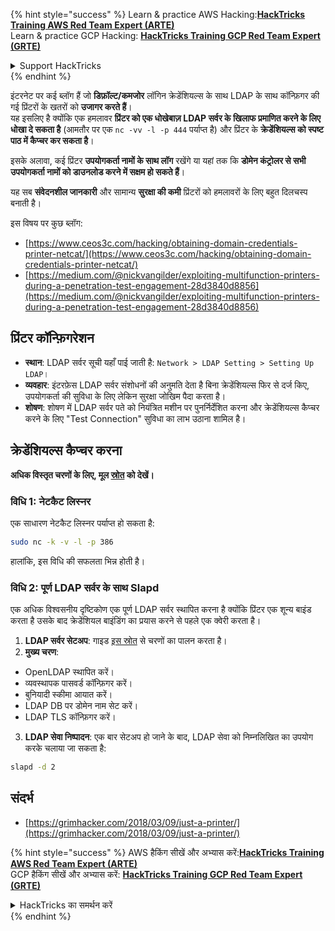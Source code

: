 {% hint style="success" %}
Learn & practice AWS Hacking:<img src="/.gitbook/assets/arte.png" alt="" data-size="line">[**HackTricks Training AWS Red Team Expert (ARTE)**](https://training.hacktricks.xyz/courses/arte)<img src="/.gitbook/assets/arte.png" alt="" data-size="line">\
Learn & practice GCP Hacking: <img src="/.gitbook/assets/grte.png" alt="" data-size="line">[**HackTricks Training GCP Red Team Expert (GRTE)**<img src="/.gitbook/assets/grte.png" alt="" data-size="line">](https://training.hacktricks.xyz/courses/grte)

<details>

<summary>Support HackTricks</summary>

* Check the [**subscription plans**](https://github.com/sponsors/carlospolop)!
* **Join the** 💬 [**Discord group**](https://discord.gg/hRep4RUj7f) or the [**telegram group**](https://t.me/peass) or **follow** us on **Twitter** 🐦 [**@hacktricks\_live**](https://twitter.com/hacktricks\_live)**.**
* **Share hacking tricks by submitting PRs to the** [**HackTricks**](https://github.com/carlospolop/hacktricks) and [**HackTricks Cloud**](https://github.com/carlospolop/hacktricks-cloud) github repos.

</details>
{% endhint %}


इंटरनेट पर कई ब्लॉग हैं जो **डिफ़ॉल्ट/कमजोर** लॉगिन क्रेडेंशियल्स के साथ LDAP के साथ कॉन्फ़िगर की गई प्रिंटरों के खतरों को **उजागर करते हैं**।\
यह इसलिए है क्योंकि एक हमलावर **प्रिंटर को एक धोखेबाज़ LDAP सर्वर के खिलाफ प्रमाणित करने के लिए धोखा दे सकता है** (आमतौर पर एक `nc -vv -l -p 444` पर्याप्त है) और प्रिंटर के **क्रेडेंशियल्स को स्पष्ट पाठ में कैप्चर कर सकता है**।

इसके अलावा, कई प्रिंटर **उपयोगकर्ता नामों के साथ लॉग** रखेंगे या यहां तक कि **डोमेन कंट्रोलर से सभी उपयोगकर्ता नामों को डाउनलोड करने में सक्षम हो सकते हैं**।

यह सब **संवेदनशील जानकारी** और सामान्य **सुरक्षा की कमी** प्रिंटरों को हमलावरों के लिए बहुत दिलचस्प बनाती है।

इस विषय पर कुछ ब्लॉग:

* [https://www.ceos3c.com/hacking/obtaining-domain-credentials-printer-netcat/](https://www.ceos3c.com/hacking/obtaining-domain-credentials-printer-netcat/)
* [https://medium.com/@nickvangilder/exploiting-multifunction-printers-during-a-penetration-test-engagement-28d3840d8856](https://medium.com/@nickvangilder/exploiting-multifunction-printers-during-a-penetration-test-engagement-28d3840d8856)

## प्रिंटर कॉन्फ़िगरेशन
- **स्थान**: LDAP सर्वर सूची यहाँ पाई जाती है: `Network > LDAP Setting > Setting Up LDAP`।
- **व्यवहार**: इंटरफ़ेस LDAP सर्वर संशोधनों की अनुमति देता है बिना क्रेडेंशियल्स फिर से दर्ज किए, उपयोगकर्ता की सुविधा के लिए लेकिन सुरक्षा जोखिम पैदा करता है।
- **शोषण**: शोषण में LDAP सर्वर पते को नियंत्रित मशीन पर पुनर्निर्देशित करना और क्रेडेंशियल्स कैप्चर करने के लिए "Test Connection" सुविधा का लाभ उठाना शामिल है।

## क्रेडेंशियल्स कैप्चर करना

**अधिक विस्तृत चरणों के लिए, मूल [स्रोत](https://grimhacker.com/2018/03/09/just-a-printer/) को देखें।**

### विधि 1: नेटकैट लिस्नर
एक साधारण नेटकैट लिस्नर पर्याप्त हो सकता है:
```bash
sudo nc -k -v -l -p 386
```
हालांकि, इस विधि की सफलता भिन्न होती है।

### विधि 2: पूर्ण LDAP सर्वर के साथ Slapd
एक अधिक विश्वसनीय दृष्टिकोण एक पूर्ण LDAP सर्वर स्थापित करना है क्योंकि प्रिंटर एक शून्य बाइंड करता है उसके बाद क्रेडेंशियल बाइंडिंग का प्रयास करने से पहले एक क्वेरी करता है।

1. **LDAP सर्वर सेटअप**: गाइड [इस स्रोत](https://www.server-world.info/en/note?os=Fedora_26&p=openldap) से चरणों का पालन करता है।
2. **मुख्य चरण**:
- OpenLDAP स्थापित करें।
- व्यवस्थापक पासवर्ड कॉन्फ़िगर करें।
- बुनियादी स्कीमा आयात करें।
- LDAP DB पर डोमेन नाम सेट करें।
- LDAP TLS कॉन्फ़िगर करें।
3. **LDAP सेवा निष्पादन**: एक बार सेटअप हो जाने के बाद, LDAP सेवा को निम्नलिखित का उपयोग करके चलाया जा सकता है:
```bash
slapd -d 2
```
## संदर्भ
* [https://grimhacker.com/2018/03/09/just-a-printer/](https://grimhacker.com/2018/03/09/just-a-printer/)


{% hint style="success" %}
AWS हैकिंग सीखें और अभ्यास करें:<img src="/.gitbook/assets/arte.png" alt="" data-size="line">[**HackTricks Training AWS Red Team Expert (ARTE)**](https://training.hacktricks.xyz/courses/arte)<img src="/.gitbook/assets/arte.png" alt="" data-size="line">\
GCP हैकिंग सीखें और अभ्यास करें: <img src="/.gitbook/assets/grte.png" alt="" data-size="line">[**HackTricks Training GCP Red Team Expert (GRTE)**<img src="/.gitbook/assets/grte.png" alt="" data-size="line">](https://training.hacktricks.xyz/courses/grte)

<details>

<summary>HackTricks का समर्थन करें</summary>

* [**सदस्यता योजनाएँ**](https://github.com/sponsors/carlospolop) देखें!
* **हमारे** 💬 [**Discord समूह**](https://discord.gg/hRep4RUj7f) या [**telegram समूह**](https://t.me/peass) में शामिल हों या **Twitter** 🐦 पर हमें **फॉलो करें** [**@hacktricks\_live**](https://twitter.com/hacktricks\_live)**.**
* **हैकिंग ट्रिक्स साझा करें और** [**HackTricks**](https://github.com/carlospolop/hacktricks) और [**HackTricks Cloud**](https://github.com/carlospolop/hacktricks-cloud) गिटहब रिपोजिटरी में PR सबमिट करें।

</details>
{% endhint %}

